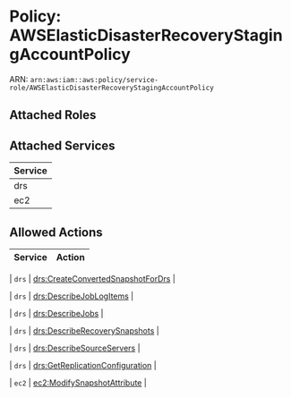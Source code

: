 # Policy: AWSElasticDisasterRecoveryStagingAccountPolicy

ARN: `arn:aws:iam::aws:policy/service-role/AWSElasticDisasterRecoveryStagingAccountPolicy`

## Attached Roles

## Attached Services

| Service |
|---------|
| drs |
| ec2 |

## Allowed Actions

| Service | Action |
|:-------:|--------|

| `drs` | [drs:CreateConvertedSnapshotForDrs](../actions.md#drs:createconvertedsnapshotfordrs) |

| `drs` | [drs:DescribeJobLogItems](../actions.md#drs:describejoblogitems) |

| `drs` | [drs:DescribeJobs](../actions.md#drs:describejobs) |

| `drs` | [drs:DescribeRecoverySnapshots](../actions.md#drs:describerecoverysnapshots) |

| `drs` | [drs:DescribeSourceServers](../actions.md#drs:describesourceservers) |

| `drs` | [drs:GetReplicationConfiguration](../actions.md#drs:getreplicationconfiguration) |

| `ec2` | [ec2:ModifySnapshotAttribute](../actions.md#ec2:modifysnapshotattribute) |
